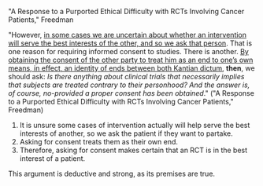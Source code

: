 "A Response to a Purported Ethical Difficulty with RCTs Involving Cancer Patients," Freedman

"However, <u>in some cases we are uncertain about whether an intervention will serve the best interests of the other, and so we ask that person</u>. That is one reason for requiring informed consent to studies. There is another. <u>By obtaining the consent of the other party to treat him as an end to one’s own means, in effect, an identity of ends between both Kantian dictum</u>, **then**, we should ask: *Is there anything about clinical trials that necessarily implies that subjects are treated contrary to their personhood? And the answer is, of course, no-provided a proper consent has been obtained*." ("A Response to a Purported Ethical Difficulty with RCTs Involving Cancer Patients," Freedman)

1. It is unsure some cases of intervention actually will help serve the best interests of another, so we ask the patient if they want to partake.
2. Asking for consent treats them as their own end.
3. Therefore, asking for consent makes certain that an RCT is in the best interest of a patient.

This argument is deductive and strong, as its premises are true.